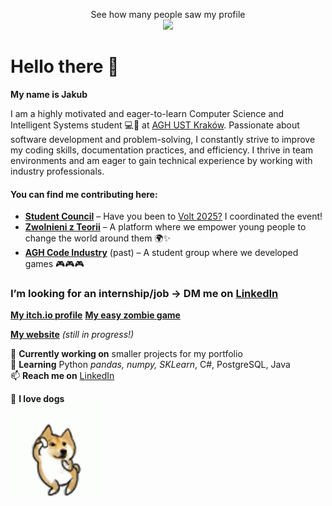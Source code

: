<p align="center"> 
  See how many people saw my profile<br>
  <img src="https://profile-counter.glitch.me/qualv13/count.svg" />
</p>

Hello there 👋  
===========
**My name is Jakub**  

I am a highly motivated and eager-to-learn Computer Science and Intelligent Systems student 💻🧠 at [AGH UST Kraków](https://www.agh.edu.pl/en). Passionate about software development and problem-solving, I constantly strive to improve my coding skills, documentation practices, and efficiency. I thrive in team environments and am eager to gain technical experience by working with industry professionals.  

#### **You can find me contributing here:**  
- **[Student Council](https://www.facebook.com/WRSSWEAIiIB)** – Have you been to [Volt 2025?](https://www.facebook.com/events/1272722077174064/) I coordinated the event!  
- **[Zwolnieni z Teorii](https://zwolnienizteorii.pl)** – A platform where we empower young people to change the world around them 🌍✨  
- **[AGH Code Industry](https://github.com/AGH-Code-Industry)** (past) – A student group where we developed games 🎮🎮🎮  

### **I’m looking for an internship/job → DM me on [LinkedIn](https://www.linkedin.com/in/jakub-kierznowski/)**  

[**My itch.io profile**](https://qualv13.itch.io)
[**My easy zombie game**](https://github.com/qualv13/ZombieGame)


[**My website**](https://qualv13.github.io) *(still in progress!)*  

🔭 **Currently working on** smaller projects for my portfolio  
🌱 **Learning** Python *pandas, numpy, SKLearn*, C#, PostgreSQL, Java  
📫 **Reach me on** [LinkedIn](https://www.linkedin.com/in/jakub-kierznowski/) 

🐶 **I love dogs** <br>
[<img src="https://github.com/qualv13/qualv13/blob/main/gifs/shiba-dog-jump.gif"
    width="150" height="150"
    alt="Dancing Shiba">
    ](https://youtu.be/gu3KzCWoons?si=p63jyQNZ-tFI5HoH?target="blank")



<!--![Shiba dancing](https://github.com/qualv13/qualv13/blob/main/gifs/shiba-dog-jump.gif)
-->
<!--
**qualv13/qualv13** is a ✨ _special_ ✨ repository because its `README.md` (this file) appears on your GitHub profile.

Here are some ideas to get you started:

- 🔭 I’m currently working on ...
- 🌱 I’m currently learning ...
- 👯 I’m looking to collaborate on ...
- 🤔 I’m looking for help with ...
- 💬 Ask me about ...
- 📫 How to reach me: ...
- 😄 Pronouns: ...
- ⚡ Fun fact: ...
-->
